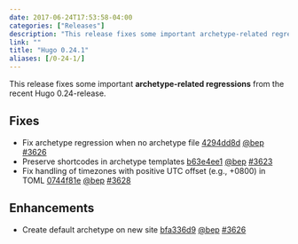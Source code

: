 ```yaml
---
date: 2017-06-24T17:53:58-04:00
categories: ["Releases"]
description: "This release fixes some important archetype-related regressions from Hugo 0.24"
link: ""
title: "Hugo 0.24.1"
aliases: [/0-24-1/]
---
```


This release fixes some important **archetype-related regressions** from the recent Hugo 0.24-release.

## Fixes

* Fix archetype regression when no archetype file [4294dd8d](https://github.com/gohugoio/hugo/commit/4294dd8d9d22bd8107b7904d5389967da1f83f27) [@bep](https://github.com/bep) [#3626](https://github.com/gohugoio/hugo/issues/3626) 
* Preserve shortcodes in archetype templates [b63e4ee1](https://github.com/gohugoio/hugo/commit/b63e4ee198c875b73a6a9af6bb809589785ed589) [@bep](https://github.com/bep) [#3623](https://github.com/gohugoio/hugo/issues/3623) 
* Fix handling of timezones with positive UTC offset (e.g., +0800) in TOML [0744f81e](https://github.com/gohugoio/hugo/commit/0744f81ec00bb8888f59d6c8b5f57096e07e70b1) [@bep](https://github.com/bep) [#3628](https://github.com/gohugoio/hugo/issues/3628) 

## Enhancements

* Create default archetype on new site [bfa336d9](https://github.com/gohugoio/hugo/commit/bfa336d96173377b9bbe2298dbd101f6a718c174) [@bep](https://github.com/bep) [#3626](https://github.com/gohugoio/hugo/issues/3626) 
